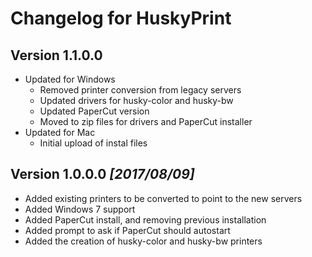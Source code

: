 # Changelog for HuskyPrint
## Version **1.1.0.0**
* Updated for Windows
    * Removed printer conversion from legacy servers
    * Updated drivers for husky-color and husky-bw
    * Updated PaperCut version
    * Moved to zip files for drivers and PaperCut installer
* Updated for Mac
    * Initial upload of instal files

## Version **1.0.0.0** _[2017/08/09]_
* Added existing printers to be converted to point to the new servers
* Added Windows 7 support
* Added PaperCut install, and removing previous installation
* Added prompt to ask if PaperCut should autostart
* Added the creation of husky-color and husky-bw printers
